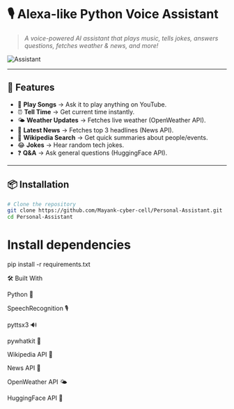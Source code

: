 # 🎙️ Alexa-like Python Voice Assistant

> _A voice-powered AI assistant that plays music, tells jokes, answers questions, fetches weather & news, and more!_  

![Assistant](https://media.giphy.com/media/v1.Y2lkPTc5MGI3NjExZjF5M3dsMWhjbzM5aXo5dXRvZmd2OXlpemh2YzA4cHdhZDBwZjR5MyZlcD12MV9naWZzX3NlYXJjaCZjdD1n/3oriO0OEd9QIDdllqo/giphy.gif)

---

## 🚀 Features

- 🎵 **Play Songs** → Ask it to play anything on YouTube.  
- ⏰ **Tell Time** → Get current time instantly.  
- 🌤️ **Weather Updates** → Fetches live weather (OpenWeather API).  
- 📰 **Latest News** → Fetches top 3 headlines (News API).  
- 📖 **Wikipedia Search** → Get quick summaries about people/events.  
- 😂 **Jokes** → Hear random tech jokes.  
- ❓ **Q&A** → Ask general questions (HuggingFace API).  

---

## 📦 Installation

```bash
# Clone the repository
git clone https://github.com/Mayank-cyber-cell/Personal-Assistant.git
cd Personal-Assistant
```
# Install dependencies
pip install -r requirements.txt

🛠️ Built With

Python
 🐍

SpeechRecognition
 🎙️

pyttsx3
 🔊

pywhatkit
 🎵

Wikipedia API
 📖

News API
 📰

OpenWeather API
 🌤️

HuggingFace API
 🤗
